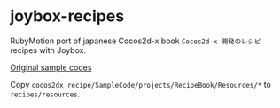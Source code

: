 # joybox-recipes

RubyMotion port of japanese Cocos2d-x book `Cocos2d-x 開発のレシピ` recipes with Joybox.

[Original sample codes](https://github.com/syuhari/cocos2dx_recipe)

Copy `cocos2dx_recipe/SampleCode/projects/RecipeBook/Resources/*` to `recipes/resources`.
